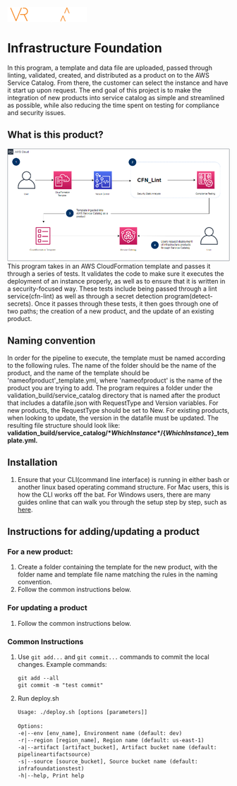 ![VRLogo](src/Images/vr-logo.png)
# **Infrastructure Foundation**
In this program, a template and data file are uploaded, passed through linting, validated, created, and distributed as a product on to the AWS Service Catalog. From there, the customer can select the instance and have it start up upon request. The end goal of this project is to make the integration of new products into service catalog as simple and streamlined as possible, while also reducing the time spent on testing for compliance and security issues.
## **What is this product?**
![SolutionImage](src/Images/Flowchart.png)
This program takes in an AWS CloudFormation template and passes it through a series of tests. It validates the code to make sure it executes the deployment of an instance properly, as well as to ensure that it is written in a security-focused way. These tests include being passed through a lint service(cfn-lint) as well as through a secret detection program(detect-secrets). Once it passes through these tests, it then goes through one of two paths; the creation of a new product, and the update of an existing product.
## **Naming convention**
In order for the pipeline to execute, the template must be named according to the following rules. The name of the folder should be the name of the product, and the name of the template should be 'nameofproduct'_template.yml, where 'nameofproduct' is the name of the product you are trying to add. The program requires a folder under the validation_build/service_catalog directory that is named after the product that includes a datafile.json with RequestType and Version variables. For new products, the RequestType should be set to New. For existing products, when looking to update, the version in the datafile must be updated. The resulting file structure should look like:  
**validation_build/service_catalog/${*WhichInstance*}/${*WhichInstance*}_template.yml.**

## **Installation** ##
1. Ensure that your CLI(command line interface) is running in either bash or another linux based operating command structure. For Mac users, this is how the CLI works off the bat. For Windows users, there are many guides online that can walk you through the setup step by step, such as [here](https://www.howtogeek.com/249966/how-to-install-and-use-the-linux-bash-shell-on-windows-10/).

## **Instructions for adding/updating a product**

### For a new product:
1. Create a folder containing the template for the new product, with the folder name and template file name matching the rules in the naming convention. 
2. Follow the common instructions below.

### For updating a product
1. Follow the common instructions below.

### Common Instructions

1. Use `git add...` and `git commit...` commands to commit the local changes.  Example commands:
   ```
   git add --all
   git commit -m "test commit"

2. Run deploy.sh

    ```
    Usage: ./deploy.sh [options [parameters]]

    Options:
    -e|--env [env_name], Environment name (default: dev)
    -r|--region [region_name], Region name (default: us-east-1)
    -a|--artifact [artifact_bucket], Artifact bucket name (default: pipelineartifactsource)
    -s|--source [source_bucket], Source bucket name (default: infrafoundationstest)
    -h|--help, Print help
